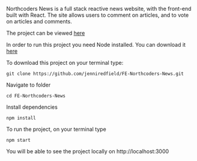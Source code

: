 Northcoders News is a full stack reactive news website, with the front-end built with React.
The site allows users to comment on articles, and to vote on articles and comments.

The project can be viewed [here](https://nc-news-jen.herokuapp.com/)

In order to run this project you need Node installed. You can download it [here](https://nodejs.org/en/download/)

To download this project on your terminal type:

```
git clone https://github.com/jenniredfield/FE-Northcoders-News.git

```

Navigate to folder

```
cd FE-Northcoders-News

```

Install dependencies

````
npm install

````


To run the project, on your terminal type

```
npm start

```

You will be able to see the project locally on http://localhost:3000

